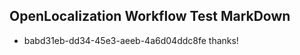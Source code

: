 ## OpenLocalization Workflow Test MarkDown
* babd31eb-dd34-45e3-aeeb-4a6d04ddc8fe thanks!

<!--HONumber=Jul16_HO4-->


